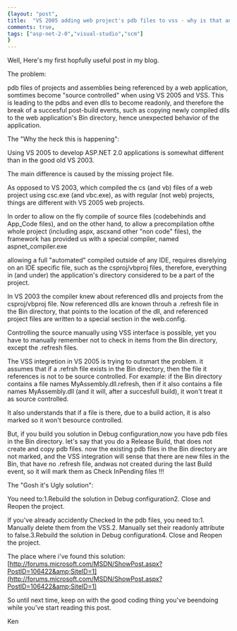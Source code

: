 ```yaml
---
{layout: "post",
title:  "VS 2005 adding web project's pdb files to vss - why is that and how to fix it",
comments: true,
tags: ["asp-net-2-0","visual-studio","scm"]
}
---
```



Well, Here's my first hopfully useful post in my blog.

The problem:

pdb files of projects and assemblies being referenced by a web application, somtimes become "source controlled" when using VS 2005 and VSS. This is leading to the pdbs and even dlls to become readonly, and therefore the break of a succesful post-build events, such as copying newly compiled dlls to the web application's Bin directory, hence unexpected behavior of the application.

The "Why the heck this is happening":

Using VS 2005 to develop ASP.NET 2.0 applications is somewhat different than in the good old VS 2003.

The main difference is caused by the missing project file.

As opposed to VS 2003, which compiled the cs (and vb) files of a web project using csc.exe (and vbc.exe), as with regular (not web) projects, things are different with VS 2005 web projects.

In order to allow on the fly compile of source files (codebehinds and App_Code files), and on the other hand, to allow a precompilation ofthe whole project (including aspx, ascxand other "non code" files), the framework has provided us with a special compiler, named aspnet_compiler.exe

allowing a full "automated" compiled outside of any IDE, requires disrelying on an IDE specific file, such as the csproj/vbproj files, therefore, everything in (and under) the application's directory considered to be a part of the project.

In VS 2003 the compiler knew about referenced dlls and projects from the csproj/vbproj file. Now referenced dlls are known throuh a .refresh file in the Bin directory, that points to the location of the dll, and referenced project files are written to a special section in the web.config.

Controlling the source manually using VSS interface is possible, yet you have to manually remember not to check in items from the Bin directory, except the .refresh files.

The VSS integretion in VS 2005 is trying to outsmart the problem. it assumes that if a .refrsh file exists in the Bin directory, then the file it references is not to be source controlled. For example: if the Bin directory contains a file names MyAssembly.dll.refresh, then if it also contains a file names MyAssembly.dll (and it will, after a succesfull build), it won't treat it as source controlled.

It also understands that if a file is there, due to a build action, it is also marked so it won't besource controlled.

But, if you build you solution in Debug configuration,now you have pdb files in the Bin directory. let's say that you do a Release Build, that does not create and copy pdb files. now the existing pdb files in the Bin directory are not marked, and the VSS integration will sense that there are new files in the Bin, that have no .refresh file, andwas not created during the last Build event, so it will mark them as Check InPending files !!!

The "Gosh it's Ugly solution":

You need to:1.Rebuild the solution in Debug configuration2. Close and Reopen the project.

If you've already accidently Checked In the pdb files, you need to:1. Manually delete them from the VSS.2. Manually set their readonly attribute to false.3.Rebuild the solution in Debug configuration4. Close and Reopen the project.

The place where i've found this solution: [http://forums.microsoft.com/MSDN/ShowPost.aspx?PostID=106422&amp;SiteID=1](http://forums.microsoft.com/MSDN/ShowPost.aspx?PostID=106422&amp;SiteID=1)

So until next time, keep on with the good coding thing you've beendoing while you've start reading this post.

Ken


